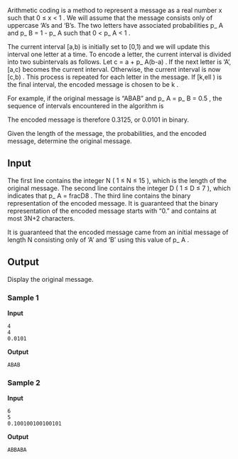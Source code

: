 Arithmetic coding is a method to represent a message as a
real number x such that 0 ≤ x < 1 . We will
assume that the message consists only of uppercase ‘A’s and
‘B’s. The two letters have associated probabilities p_ A and p_ B = 1 - p_ A such that 0 < p_ A < 1 .

The current interval [a,b) is initially set to [0,1) and we will update
this interval one letter at a time. To encode a letter, the
current interval is divided into two subintervals as follows.
Let c = a + p_ A(b-a) .
If the next letter is ‘A’, [a,c) becomes the current interval.
Otherwise, the current interval is now [c,b) . This process is repeated for
each letter in the message. If [k,ell ) is the final interval, the
encoded message is chosen to be k .

For example, if the original message is “ABAB” and p_ A = p_ B = 0.5 , the
sequence of intervals encountered in the algorithm
is

The encoded message is therefore 0.3125, or 0.0101 in
binary.

Given the length of the message, the probabilities, and the
encoded message, determine the original message.

## Input
The first line contains the integer N ( 1
≤ N ≤ 15 ), which is the length of the original
message. The second line contains the integer D ( 1
≤ D ≤ 7 ), which indicates that p_ A = fracD8 . The third line
contains the binary representation of the encoded message. It
is guaranteed that the binary representation of the encoded
message starts with “0.” and contains at most 3N+2 characters.

It is guaranteed that the encoded message came from an
initial message of length N consisting only of ‘A’ and ‘B’
using this value of p_
A .

## Output
Display the original message.

### Sample 1
**Input**
```text
4
4
0.0101
```
**Output**
```text
ABAB
```

### Sample 2
**Input**
```text
6
5
0.100100100100101
```
**Output**
```text
ABBABA
```
